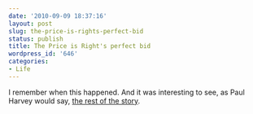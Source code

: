 ```yaml
---
date: '2010-09-09 18:37:16'
layout: post
slug: the-price-is-rights-perfect-bid
status: publish
title: The Price is Right's perfect bid
wordpress_id: '646'
categories:
- Life
---
```


I remember when this happened.  And it was interesting to see, as Paul Harvey would say, [the rest of the story](http://www.esquire.com/print-this/price-is-right-perfect-bid-0810).  
